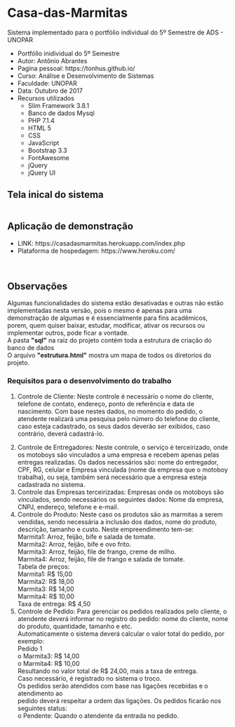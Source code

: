# Casa-das-Marmitas
Sistema implementado para o portfólio individual do 5º Semestre de ADS - UNOPAR

<ul>
    <li>Portfólio inidividual do 5º Semestre</li>
    <li>Autor: Antônio Abrantes</li>
    <li>Pagina pessoal: https://tonhus.github.io/</li>
    <li>Curso: Análise e Desenvolvimento de Sistemas</li>
    <li>Faculdade: UNOPAR</li>
    <li>Data: Outubro de 2017</li>
    <li>Recursos utilizados
        <ul>
            <li>Slim Framework 3.8.1</li>
            <li>Banco de dados Mysql</li>
            <li>PHP 7.1.4</li>
            <li>HTML 5</li>
            <li>CSS</li>
            <li>JavaScript</li>
            <li>Bootstrap 3.3</li>
            <li>FontAwesome</li>
            <li>jQuery</li>
            <li>jQuery UI</li>
        </ul>
    </li>
</ul>

<h2>Tela inical do sistema</h2>

<img src="https://firebasestorage.googleapis.com/v0/b/curso-fb-7081c.appspot.com/o/casa-das-marmitas%2Findex.jpg?alt=media&token=1f8d818e-caa2-4425-8a3e-166861b2bd58" alt="">

<h2>Aplicação de demonstração</h2>
    <ul>
        <li>LINK: https://casadasmarmitas.herokuapp.com/index.php</li>
        <li>Plataforma de hospedagem: https://www.heroku.com/</li>
    </ul>
<br>
    <h2>Observações</h2>
    <p>Algumas funcionalidades do sistema estão desativadas e outras não estão implementadas nesta versão,
        pois o mesmo é apenas para uma demonstração de algumas e é essencialmente para fins acadêmicos, porem, quem quiser baixar,
        estudar, modificar, ativar os recursos ou implementar outros, pode ficar a vontade. <br>
        A pasta <b>"sql"</b> na raiz do projeto contém toda a estrutura de criação do banco de dados<br>
        O arquivo <b>"estrutura.html"</b> mostra um mapa de todos os diretorios do projeto.
    </p>
<h3>Requisitos para o desenvolvimento do trabalho</h3>
<ol type="1">
    <li>
        <p>
            Controle de Cliente: Neste controle é necessário o nome do cliente, telefone de
            contato, endereço, ponto de referência e data de nascimento.
            Com base nestes dados, no momento do pedido, o atendente realizará uma pesquisa
            pelo número do telefone do cliente, caso esteja cadastrado, os seus dados deverão
            ser exibidos, caso contrário, deverá cadastrá-lo.
        </p>
    </li>
    <li>
        Controle de Entregadores: Neste controle, o serviço é terceirizado, onde os
        motoboys são vinculados a uma empresa e recebem apenas pelas entregas
        realizadas. Os dados necessários são: nome do entregador, CPF, RG, celular e
        Empresa vinculada (nome da empresa que o motoboy trabalha), ou seja, também
        será necessário que a empresa esteja cadastrada no sistema.
    </li>
    <li>
        Controle das Empresas terceirizadas: Empresas onde os motoboys são
        vinculados, sendo necessários os seguintes dados: Nome da empresa, CNPJ,
        endereço, telefone e e-mail.
    </li>
    <li>
        Controle do Produto: Neste caso os produtos são as marmitas a serem vendidas,
        sendo necessária a inclusão dos dados, nome do produto, descrição, tamanho e
        custo.
        Neste empreendimento tem-se: <br>
        Marmita1: Arroz, feijão, bife e salada de tomate. <br>
        Marmita2: Arroz, feijão, bife e ovo frito. <br>
        Marmita3: Arroz, feijão, file de frango, creme de milho. <br>
        Marmita4: Arroz, feijão, file de frango e salada de tomate. <br>
        Tabela de preços: <br>
        Marmita1: R$ 15,00 <br>
        Marmita2: R$ 18,00 <br>
        Marmita3: R$ 14,00 <br>
        Marmita4: R$ 10,00 <br>
        Taxa de entrega: R$ 4,50 <br>
    </li>
    <li>
        Controle de Pedido: Para gerenciar os pedidos realizados pelo cliente, o atendente
        deverá informar no registro do pedido: nome do cliente, nome do produto,
        quantidade, tamanho e etc. <br>
        Automaticamente o sistema deverá calcular o valor total do pedido, por exemplo: <br>
        Pedido 1 <br>
        o Marmita3: R$ 14,00 <br>
        o Marmita4: R$ 10,00 <br>
        Resultando no valor total de R$ 24,00, mais a taxa de entrega. <br>
        Caso necessário, é registrado no sistema o troco. <br>
        Os pedidos serão atendidos com base nas ligações recebidas e o atendimento ao <br>
        pedido deverá respeitar a ordem das ligações. Os pedidos ficarão nos seguintes status: <br>
        o Pendente: Quando o atendente da entrada no pedido. <br>
    </li>
</ol>